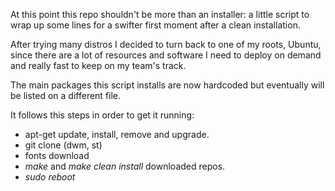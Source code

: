 At this point this repo shouldn't be more than an installer: a little script to wrap up some lines for a swifter first moment after a clean installation.

After trying many distros I decided to turn back to one of my roots, Ubuntu, since there are a lot of resources
and software I need to deploy on demand and really fast to keep on my team's track.

The main packages this script installs are now hardcoded but eventually will be listed on a different file.

It follows this steps in order to get it running:
- apt-get update, install, remove and upgrade.
- git clone (dwm, st)
- fonts download
- _make_ and _make clean install_ downloaded repos.
- _sudo reboot_
